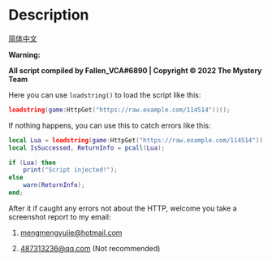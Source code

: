 # Description

[简体中文](https://github.com/Verycuteabbey/Scripts/blob/main/README_CN.md)

**Warning:**

**All script compiled by Fallen_VCA#6890 | Copyright © 2022 The Mystery Team**

Here you can use `loadstring()` to load the script like this:
```lua
loadstring(game:HttpGet("https://raw.example.com/114514"))();
```
If nothing happens, you can use this to catch errors like this:
```lua
local Lua = loadstring(game:HttpGet("https://raw.example.com/114514"));
local IsSuccessed, ReturnInfo = pcall(Lua);

if (Lua) then
    print("Script injected!");
else
    warn(ReturnInfo);
end;
```
After it if caught any errors not about the HTTP, welcome you take a screenshot report to my email:

1. mengmengyujie@hotmail.com

2. 487313236@qq.com (Not recommended)
